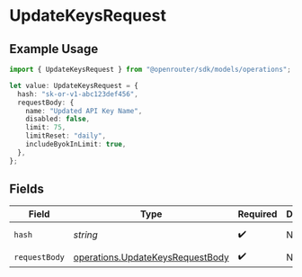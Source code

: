 # UpdateKeysRequest

## Example Usage

```typescript
import { UpdateKeysRequest } from "@openrouter/sdk/models/operations";

let value: UpdateKeysRequest = {
  hash: "sk-or-v1-abc123def456",
  requestBody: {
    name: "Updated API Key Name",
    disabled: false,
    limit: 75,
    limitReset: "daily",
    includeByokInLimit: true,
  },
};
```

## Fields

| Field                                                                                | Type                                                                                 | Required                                                                             | Description                                                                          | Example                                                                              |
| ------------------------------------------------------------------------------------ | ------------------------------------------------------------------------------------ | ------------------------------------------------------------------------------------ | ------------------------------------------------------------------------------------ | ------------------------------------------------------------------------------------ |
| `hash`                                                                               | *string*                                                                             | :heavy_check_mark:                                                                   | N/A                                                                                  | sk-or-v1-abc123def456                                                                |
| `requestBody`                                                                        | [operations.UpdateKeysRequestBody](../../models/operations/updatekeysrequestbody.md) | :heavy_check_mark:                                                                   | N/A                                                                                  |                                                                                      |